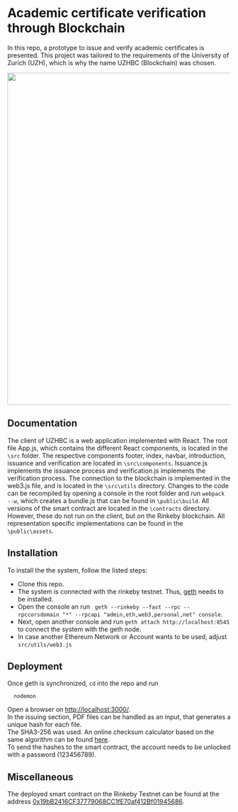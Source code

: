 #  Academic certificate verification through Blockchain
In this repo, a prototype to issue and verify academic certificates is presented. This project was tailored to the requirements of the University of Zurich (UZH), which is why the name UZHBC (Blockchain) was chosen.

<img src="https://github.com/jgresc/UZHBC/blob/master/public/images/Issuance.PNG?raw=true" width="750">

## Documentation
The client of UZHBC is a web application implemented with React. The root file App.js, which contains the different React components, is located in the `\src` folder. The respective components footer, index, navbar, introduction, issuance and verification are located in `\src\components`. Issuance.js implements the issuance process and verification.js implements the verification process. The connection to the blockchain is implemented in the web3.js file, and is located in the `\src\utils` directory. Changes to the code can be recompiled by opening a console in the root folder and run `webpack --w`, which creates a bundle.js that can be found in `\public\build`. All versions of the smart contract are located in the `\contracts` directory. However, these do not run on the client, but on the Rinkeby blockchain. All representation specific implementations can be found in the `\public\assets`.

## Installation
To install the the system, follow the listed steps:

* Clone this repo.
* The system is connected with the rinkeby testnet. Thus, [geth](https://github.com/ethereum/go-ethereum/wiki/geth) needs to be installed.
* Open the console an run ` geth --rinkeby --fast --rpc --rpccorsdomain "*" --rpcapi "admin,eth,web3,personal,net" console`.
* Next, open another console and run `geth attach http://localhost:8545` to connect the system with the geth node.
* In case another Ethereum Network or Account wants to be used, adjust `src/utils/web3.js`

## Deployment

Once geth is synchronized, `cd` into the repo and run
```
  nodemon
```
Open a browser on [http://localhost:3000/](http://localhost:3000/).<br />
In the issuing section, PDF files can be handled as an input, that generates a unique hash for each file.<br />
The SHA3-256 was used. An online checksum calculator based on the same algorithm can be found [here](https://emn178.github.io/online-tools/sha3_256_checksum.html). <br/>
To send the hashes to the smart contract, the account needs to be unlocked with a password (123456789).

## Miscellaneous

The deployed smart contract on the Rinkeby Testnet can be found at the address [0x19bB2416CF37779068CC1fE70af412Bf01945686](https://rinkeby.etherscan.io/address/0x19bb2416cf37779068cc1fe70af412bf01945686).

